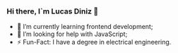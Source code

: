 ### Hi there, I`m Lucas Diniz 👋

- 🌱 I’m currently learning frontend development;
- 🤔 I’m looking for help with JavaScript;
- ⚡️ Fun-Fact: I have a degree in electrical engineering.
